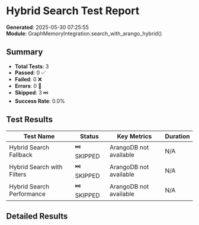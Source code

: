 # Hybrid Search Test Report

**Generated**: 2025-05-30 07:25:55  
**Module**: GraphMemoryIntegration.search_with_arango_hybrid()

## Summary

- **Total Tests**: 3
- **Passed**: 0 ✅
- **Failed**: 0 ❌
- **Errors**: 0 🚫
- **Skipped**: 3 ⏭️
- **Success Rate**: 0.0%

## Test Results

| Test Name | Status | Key Metrics | Duration |
|-----------|--------|-------------|----------|
| Hybrid Search Fallback | ⏭️ SKIPPED | ArangoDB not available | N/A |
| Hybrid Search with Filters | ⏭️ SKIPPED | ArangoDB not available | N/A |
| Hybrid Search Performance | ⏭️ SKIPPED | ArangoDB not available | N/A |

## Detailed Results
